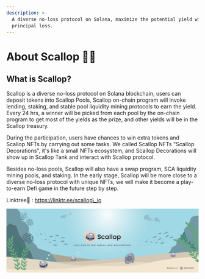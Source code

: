 ```yaml
---
description: >-
  A diverse no-loss protocol on Solana, maximize the potential yield with no
  principal loss.
---
```


# About Scallop 🦪🍴

## **What is Scallop?**

Scallop is a diverse no-loss protocol on Solana blockchain, users can deposit tokens into Scallop Pools, Scallop on-chain program will invoke lending, staking, and stable pool liquidity mining protocols to earn the yield. Every 24 hrs, a winner will be picked from each pool by the on-chain program to get most of the yields as the prize, and other yields will be in the Scallop treasury.

During the participation, users have chances to win extra tokens and Scallop NFTs by carrying out some tasks. We called Scallop NFTs "Scallop Decorations", it's like a small NFTs ecosystem, and Scallop Decorations will show up in Scallop Tank and interact with Scallop protocol.

Besides no-loss pools, Scallop will also have a swap program, SCA liquidity mining pools, and staking. In the early stage, Scallop will be more close to a diverse no-loss protocol with unique NFTs, we will make it become a play-to-earn Defi game in the future step by step.

Linktree🌲 : https://linktr.ee/scallop\_io

![](.gitbook/assets/scallop-feng-mian-0926.png)
